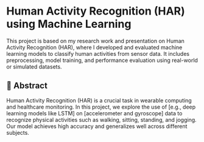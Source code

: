 # Human Activity Recognition (HAR) using Machine Learning

This project is based on my research work and presentation on Human Activity Recognition (HAR), where I developed and evaluated machine learning models to classify human activities from sensor data. It includes preprocessing, model training, and performance evaluation using real-world or simulated datasets.

## 📝 Abstract
Human Activity Recognition (HAR) is a crucial task in wearable computing and healthcare monitoring. In this project, we explore the use of [e.g., deep learning models like LSTM] on [accelerometer and gyroscope] data to recognize physical activities such as walking, sitting, standing, and jogging. Our model achieves high accuracy and generalizes well across different subjects.

